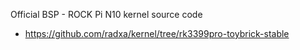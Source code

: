 Official BSP - ROCK Pi N10 kernel source code
- https://github.com/radxa/kernel/tree/rk3399pro-toybrick-stable
